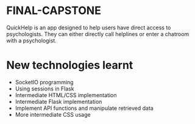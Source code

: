 # FINAL-CAPSTONE
QuickHelp is an app designed to help users have direct access to psychologists. They can either directly call helplines or enter a chatroom with a psychologist.

# New technologies learnt
- SocketIO programming
- Using sessions in Flask
- Intermediate HTML/CSS implementation
- Intermediate Flask implementation
- Implement API functions and manipulate retrieved data
- More intermediate CSS usage
